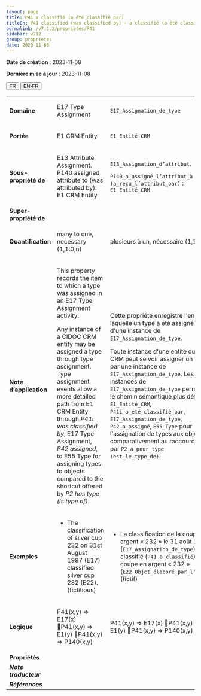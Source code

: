 ```yaml
---
layout: page
title: P41 a classifié (a été classifié par)
titleEn: P41 classified (was classified by) - a classifié (a été classifié par)
permalink: /v7.1.2/proprietes/P41
sidebar: v712
group: proprietes
date: 2023-11-08
---
```


**Date de création** : 2023-11-08

**Dernière mise à jour** : 2023-11-08

<div class="lang-buttons">
 <button id="fr" class="activate">FR</button>
 <button id="en-fr">EN-FR</button>
</div>

<table>
<tbody>
<tr>
<td><strong>Domaine</strong></td>
<td class="en">
<p>E17 Type Assignment</p>
</td>
<td>
<p><code class="language-plaintext highlighter-rouge">E17_Assignation_de_type</code></p>
</td>
</tr>
<tr>
<td><strong>Portée</strong></td>
<td class="en">
<p>E1 CRM Entity</p>
</td>
<td>
<p><code class="language-plaintext highlighter-rouge">E1_Entité_CRM</code></p>
</td>
</tr>
<tr>
<td><strong>Sous-propriété de</strong></td>
<td class="en">
<p>E13 Attribute Assignment. P140 assigned attribute to (was attributed by): E1 CRM Entity</p>
</td>
<td>
<p><code class="language-plaintext highlighter-rouge">E13_Assignation_d’attribut</code>.</p>
<p><code class="language-plaintext highlighter-rouge">P140_a_assigné_l’attribut_à (a_reçu_l’attribut_par)</code> : <code class="language-plaintext highlighter-rouge">E1_Entité_CRM</code></p>
</td>
</tr>
<tr>
<td><strong>Super-propriété de</strong></td>
<td class="en">
</td>
<td>
</td>
</tr>
<tr>
<td><strong>Quantification</strong></td>
<td class="en">
<p>many to one, necessary (1,1:0,n)</p>
</td>
<td>
<p>plusieurs à un, nécessaire (1,1:0,n)</p>
</td>
</tr>
<tr>
<td><strong>Note d’application</strong></td>
<td class="en">
<p>This property records the item to which a type was assigned in an E17 Type Assignment activity.</p>
<p>Any instance of a CIDOC CRM entity may be assigned a type through type assignment. Type assignment events allow a more detailed path from E1 CRM Entity through <em>P41i was classified by</em>, E17 Type Assignment, <em>P42 assigned</em>, to E55 Type for assigning types to objects compared to the shortcut offered by <em>P2 has type (is type of)</em>.</p>
</td>
<td>
<p>Cette propriété enregistre l'entité à laquelle un type a été assigné lors d'une instance de <code class="language-plaintext highlighter-rouge">E17_Assignation_de_type</code>.</p>
<p>Toute instance d'une entité du CIDOC CRM peut se voir assigner un type par une instance de <code class="language-plaintext highlighter-rouge">E17_Assignation_de_type</code>. Les instances de <code class="language-plaintext highlighter-rouge">E17_Assignation_de_type</code> permettent le chemin sémantique plus détaillé <code class="language-plaintext highlighter-rouge">E1_Entité_CRM</code>, <code class="language-plaintext highlighter-rouge">P41i_a_été_classifié_par</code>, <code class="language-plaintext highlighter-rouge">E17_Assignation_de_type</code>, <code class="language-plaintext highlighter-rouge">P42_a_assigné</code>, <code class="language-plaintext highlighter-rouge">E55_Type</code> pour l'assignation de types aux objets comparativement au raccourci offert par <code class="language-plaintext highlighter-rouge">P2_a_pour_type (est_le_type_de)</code>.  </p>
</td>
</tr>
<tr>
<td><strong>Exemples</strong></td>
<td class="en">
<ul>
<li><p>The classification of silver cup 232 on 31st August 1997 (E17) classified silver cup 232 (E22). (fictitious) </p>
</li>
</ul>
</td>
<td>
<ul>
<li><p>La classification de la coupe en argent « 232 » le 31 août 1997 (<code class="language-plaintext highlighter-rouge">E17_Assignation_de_type</code>) a classifié (<code class="language-plaintext highlighter-rouge">P41_a_classifié</code>) la coupe en argent « 232 » (<code class="language-plaintext highlighter-rouge">E22_Objet_élaboré_par_l’humain</code>) (fictif)</p>
</li>
</ul>
</td>
</tr>
<tr>
<td><strong>Logique</strong></td>
<td class="en">
<p>P41(x,y) ⇒ E17(x) P41(x,y) ⇒ E1(y) P41(x,y) ⇒ P140(x,y) </p>
</td>
<td>
<p>P41(x,y) ⇒ E17(x) P41(x,y) ⇒ E1(y) P41(x,y) ⇒ P140(x,y) </p>
</td>
</tr>
<tr>
<td><strong>Propriétés</strong></td>
<td class="en">
</td>
<td>
</td>
</tr>
<tr>
<td><strong><em>Note traducteur</em></strong></td>
<td colspan="2">
</td>
</tr>
<tr>
<td><strong><em>Références</em></strong></td>
<td colspan="2">
<p><em></em></p>
</td>
</tr>
</tbody>
</table>
